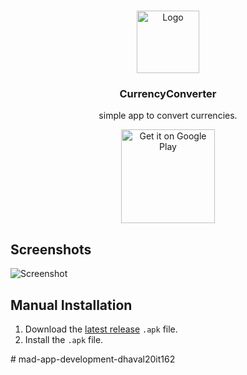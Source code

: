 <br />
<p align="center">
  <img src="app/src/main/ic_launcher-playstore.png" alt="Logo" width="100" height="100">

  <h3 align="center">CurrencyConverter</h3>
  <p align="center">simple app to convert currencies.</p>
</p>

<p align="center">
<a href='https://play.google.com/store/apps/details?id=com.philipp.currencyConverter&pcampaignid=pcampaignidMKT-Other-global-all-co-prtnr-py-PartBadge-Mar2515-1'><img alt='Get it on Google Play' width=150 src='https://play.google.com/intl/en_us/badges/static/images/badges/en_badge_web_generic.png'/></a>
</p>

## Screenshots
![Screenshot](screenshot.png)

## Manual Installation
1. Download the [latest release](https://github.com/Kuuhhl/currencyConverter/releases/) `.apk` file.
2. Install the `.apk` file.



#   m a d - a p p - d e v e l o p m e n t - d h a v a l 2 0 i t 1 6 2  
 